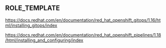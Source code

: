 ## ROLE_TEMPLATE

https://docs.redhat.com/en/documentation/red_hat_openshift_gitops/1.16/html/installing_gitops/index

https://docs.redhat.com/en/documentation/red_hat_openshift_pipelines/1.18/html/installing_and_configuring/index